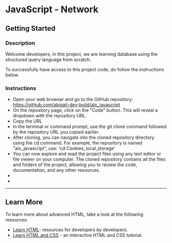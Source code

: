 # JavaScript - Network

## Getting Started

### Description

Welcome developers, in this project, we are learning database using the structured query language from scratch.

To successfully have access to this project code, do follow the instructions below.

### Instructions

- Open your web browser and go to the GitHub repository: https://github.com/abigail-dev-build/alx_javascript
- On the repository page, click on the "Code" button. This will reveal a dropdown with the repository URL.
- Copy the URL
- In the terminal or command prompt, use the git clone command followed by the repository URL you copied earlier.
- After cloning, you can navigate into the cloned repository directory using the cd command. For example, the repository is named "alx_javascript", use: 'cd Cookies_local_storage'
- You can now explore and read the project files using any text editor or file viewer on your computer. The cloned repository contains all the files and folders of the project, allowing you to review the code, documentation, and any other resources.
- 
- 

---

## Learn More

To learn more about advanced HTML, take a look at the following resources:
- [Learn HTML](https://developer.mozilla.org/en-US/docs/Learn/HTML/Introduction_to_HTML)- resources for developers by developers. 
- [Learn HTML and CSS](https://learn.shayhowe.com/html-css/) - an interactive HTML and CSS tutorial. 
